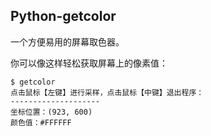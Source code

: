 ## Python-getcolor

一个方便易用的屏幕取色器。

你可以像这样轻松获取屏幕上的像素值：

```shell
$ getcolor
点击鼠标【左键】进行采样，点击鼠标【中键】退出程序：
--------------------
坐标位置：(923, 600)
颜色值：#FFFFFF
```

